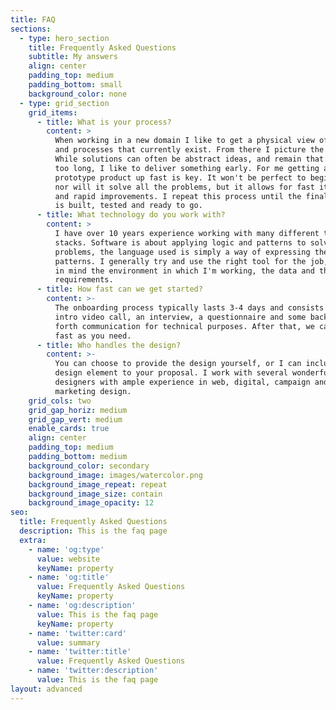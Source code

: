 ```yaml
---
title: FAQ
sections:
  - type: hero_section
    title: Frequently Asked Questions
    subtitle: My answers
    align: center
    padding_top: medium
    padding_bottom: small
    background_color: none
  - type: grid_section
    grid_items:
      - title: What is your process?
        content: >
          When working in a new domain I like to get a physical view of the data
          and processes that currently exist. From there I picture the end goal.
          While solutions can often be abstract ideas, and remain that way for
          too long, I like to deliver something early. For me getting a
          prototype product up fast is key. It won't be perfect to begin with,
          nor will it solve all the problems, but it allows for fast iterations
          and rapid improvements. I repeat this process until the final product
          is built, tested and ready to go.
      - title: What technology do you work with?
        content: >
          I have over 10 years experience working with many different technology
          stacks. Software is about applying logic and patterns to solve
          problems, the language used is simply a way of expressing these
          patterns. I generally try and use the right tool for the job, keeping
          in mind the environment in which I'm working, the data and the
          requirements.
      - title: How fast can we get started?
        content: >-
          The onboarding process typically lasts 3-4 days and consists of an
          intro video call, an interview, a questionnaire and some back and
          forth communication for technical purposes. After that, we can go as
          fast as you need.
      - title: Who handles the design?
        content: >-
          You can choose to provide the design yourself, or I can include a
          design element to your proposal. I work with several wonderful
          designers with ample experience in web, digital, campaign and
          marketing design.
    grid_cols: two
    grid_gap_horiz: medium
    grid_gap_vert: medium
    enable_cards: true
    align: center
    padding_top: medium
    padding_bottom: medium
    background_color: secondary
    background_image: images/watercolor.png
    background_image_repeat: repeat
    background_image_size: contain
    background_image_opacity: 12
seo:
  title: Frequently Asked Questions
  description: This is the faq page
  extra:
    - name: 'og:type'
      value: website
      keyName: property
    - name: 'og:title'
      value: Frequently Asked Questions
      keyName: property
    - name: 'og:description'
      value: This is the faq page
      keyName: property
    - name: 'twitter:card'
      value: summary
    - name: 'twitter:title'
      value: Frequently Asked Questions
    - name: 'twitter:description'
      value: This is the faq page
layout: advanced
---
```

